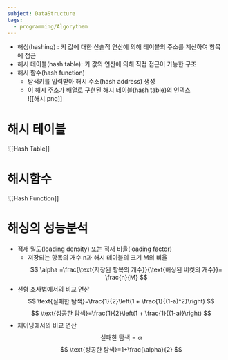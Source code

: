 ```yaml
---
subject: DataStructure
tags:
  - programming/Algorythem
---
```


- 해싱(hashing) : 키 값에 대한 산술적 연산에 의해 테이블의 주소를 계산하여 항목에 접근
- 해시 테이블(hash table): 키 값의 연산에 의해 직접 접근이 가능한 구조 
- 해시 함수(hash function)
	- 탐색키를 입력받아 해시 주소(hash address) 생성
	- 이 해시 주소가 배열로 구현된 해시 테이블(hash table)의 인덱스  
![[해시.png]]
# 해시 테이블
![[Hash Table]]
# 해시함수
![[Hash Function]]
# 해싱의 성능분석
- 적재 밀도(loading density) 또는 적재 비율(loading factor)
	- 저장되는 항목의 개수 n과 해시 테이블의 크기 M의 비율 
$$
\alpha =\frac{\text{저장된 항목의 개수}}{\text{해싱된 버켓의 개수}}= \frac{n}{M}
$$
- 선형 조사법에서의 비교 연산
$$
\text{실패한 탐색}=\frac{1}{2}\left(1 + \frac{1}{(1-a)^2}\right)
$$
$$
\text{성공한 탐색}=\frac{1}{2}\left(1 + \frac{1}{(1-a)}\right)
$$
- 체이닝에서의 비교 연산
$$
\text{실패한 탐색}=\alpha
$$
$$
\text{성공한 탐색}=1+\frac{\alpha}{2}
$$